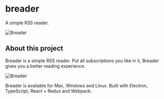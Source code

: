 # breader
A simple RSS reader.

![Breader](https://breeze2.github.io/breader/favicon.ico)

## About this project

Breader is a simple RSS reader. Put all subscriptions you like in it, Breader gives you a better reading experience.

![Breader](https://breeze2.github.io/breader/screenshot.jpg)

Breader is available for Mac, Windows and Linux.
Built with Electron, TypeScript, React + Redux and Webpack.
